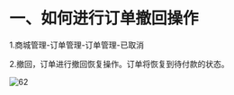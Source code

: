# 一、如何进行订单撤回操作

1.商城管理-订单管理-订单管理-已取消

2.撤回，订单进行撤回恢复操作。订单将恢复到待付款的状态。

![62](http://tradeany-server-test.oss-cn-qingdao.aliyuncs.com/2020/10/15/MjAyMDEwMTUwMjI4Mjflvq7kv6HmiKrlm75fMjAyMDEwMTUxMDMyMjg=.png)
